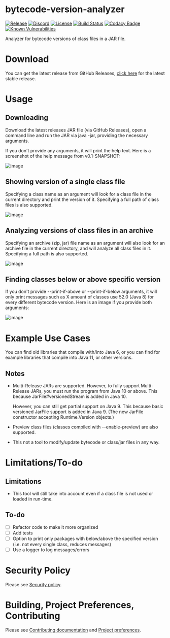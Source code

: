 # bytecode-version-analyzer

[![Release](https://img.shields.io/github/release/LifeMC/bytecode-version-analyzer.svg)](https://github.com/LifeMC/bytecode-version-analyzer/releases)
[![Discord](https://img.shields.io/discord/231814350619410433.svg?label=discord)](https://discord.gg/tmupwqn)
[![License](https://img.shields.io/badge/license-gpl%203.0-brightgreen.svg)](https://opensource.org/licenses/GPL-3.0)
[![Build Status](https://github.com/LifeMC/bytecode-version-analyzer/workflows/Java%20CI/badge.svg)](https://github.com/LifeMC/bytecode-version-analyzer/actions)
[![Codacy Badge](https://api.codacy.com/project/badge/Grade/42c5db206def479d8b31f8430203034f)](https://app.codacy.com/app/LifeMC/bytecode-version-analyzer?utm_source=github.com&utm_medium=referral&utm_content=LifeMC/bytecode-version-analyzer&utm_campaign=Badge_Grade_Dashboard)
[![Known Vulnerabilities](https://snyk.io//test/github/LifeMC/bytecode-version-analyzer/badge.svg?targetFile=pom.xml)](https://snyk.io//test/github/LifeMC/bytecode-version-analyzer?targetFile=pom.xml)

Analyzer for bytecode versions of class files in a JAR file.

# Download

You can get the latest release from GitHub
Releases, [click here](https://github.com/LifeMC/bytecode-version-analyzer/releases/latest/) for the latest stable
release.

# Usage

## Downloading

Download the latest releases JAR file (via GitHub Releases), open a command line and run the JAR via java -jar,
providing the necessary arguments.

If you don't provide any arguments, it will print the help text. Here is a screenshot of the help message from
v0.1-SNAPSHOT:

![image](https://user-images.githubusercontent.com/24778409/107349625-7d71f580-6ad9-11eb-8856-1a87809e2d62.png)

## Showing version of a single class file

Specifying a class name as an argument will look for a class file in the current directory and print the version of it.
Specifying a full path of class files is also supported.

![image](https://user-images.githubusercontent.com/24778409/107349723-9bd7f100-6ad9-11eb-811a-3f826094700b.png)

## Analyzing versions of class files in an archive

Specifying an archive (zip, jar) file name as an argument will also look for an archive file in the current directory,
and will analyze all class files in it. Specifying a full path is also supported.

![image](https://user-images.githubusercontent.com/24778409/107349858-c6c24500-6ad9-11eb-9cdb-5b8df740c41f.png)

## Finding classes below or above specific version

If you don't provide --print-if-above or --print-if-below arguments, it will only print messages such as X amount of
classes use 52.0 (Java 8) for every different bytecode version. Here is an image if you provide both arguments:

![image](https://user-images.githubusercontent.com/24778409/107349967-e78a9a80-6ad9-11eb-8577-602ec6ceba4c.png)

# Example Use Cases

You can find old libraries that compile with/into Java 6, or you can find for example libraries that compile into Java
11, or other versions.

## Notes

- Multi-Release JARs are supported. However, to fully support Multi-Release JARs, you must run the program from Java 10
  or above. This because JarFile#versionedStream is added in Java 10.

  However, you can still get partial support on Java 9. This because basic versioned JarFile support is added in Java
    9. (The new JarFile constructor accepting Runtime.Version objects.)

- Preview class files (classes compiled with --enable-preview) are also supported.

- This not a tool to modify/update bytecode or class/jar files in any way.

# Limitations/To-do

## Limitations

- This tool will still take into account even if a class file is not used or loaded in run-time.

## To-do

- [ ] Refactor code to make it more organized
- [ ] Add tests
- [ ] Option to print only packages with below/above the specified version (i.e. not every single class, reduces
  messages)
- [ ] Use a logger to log messages/errors

# Security Policy

Please see [Security policy](https://github.com/LifeMC/bytecode-version-analyzer/blob/main/.github/SECURITY.md).

# Building, Project Preferences, Contributing

Please
see [Contributing documentation](https://github.com/LifeMC/bytecode-version-analyzer/blob/main/.github/CONTRIBUTING.md)
and [Project preferences](https://github.com/LifeMC/bytecode-version-analyzer/blob/main/.github/PROJECT_PREFERENCES.md).
